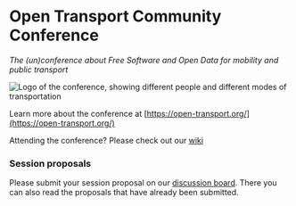 # Open Transport Community Conference

_The (un)conference about Free Software and Open Data for mobility and public transport_

![Logo of the conference, showing different people and different modes of transportation](https://open-transport.org/logo.png)

Learn more about the conference at [https://open-transport.org/](https://open-transport.org/)

Attending the conference? Please check out our [wiki](https://github.com/public-transport/open-transport-community-conference/wiki)

### Session proposals

Please submit your session proposal on our [discussion board](https://github.com/public-transport/open-transport-community-conference/discussions/categories/session-proposals). 
There you can also read the proposals that have already been submitted. 

